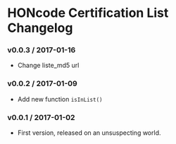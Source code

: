 HONcode Certification List Changelog
====================================

### v0.0.3 / 2017-01-16

  - Change liste_md5 url

### v0.0.2 / 2017-01-09

  - Add new function `isInList()`

### v0.0.1 / 2017-01-02

  - First version, released on an unsuspecting world.
